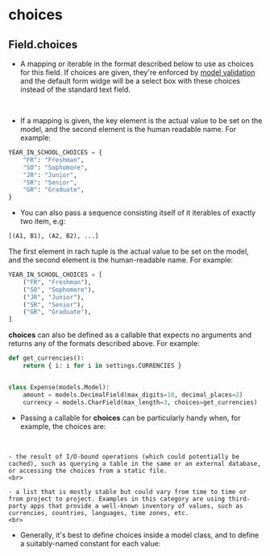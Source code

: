 # choices

## Field.choices

- A mapping or iterable in the format described below to use as choices for this field. If choices are given, they're enforced by [model validation](https://docs.djangoproject.com/en/5.1/ref/models/instances/#validating-objects) and the default form widge will be a select box with these choices instead of the standard text field.
<br>

- If a mapping is given, the key element is the actual value to be set on the model, and the second element is the human readable name. For example:

```python
YEAR_IN_SCHOOL_CHOICES = {
    "FR": "Freshman",
    "SO": "Sophomore",
    "JR": "Junior",
    "SR": "Senior",
    "GR": "Graduate",
}
```

- You can also pass a sequence consisting itself of it iterables of exactly two item, e.g:

```python
[(A1, B1), (A2, B2), ...]
```

The first element in rach tuple is the actual value to be set on the model, and the second element is the human-readable name. For example:

```python
YEAR_IN_SCHOOL_CHOICES = [
    ("FR", "Freshman"),
    ("SO", "Sophomore"),
    ("JR", "Junior"),
    ("SR", "Senior"),
    ("GR", "Graduate"),
]
```

**choices** can also be defined as a callable that expects no arguments and returns any of the formats described above. For example:

```python
def get_currencies():
    return { i: i for i in settings.CURRENCIES }


class Expense(models.Model):
    amount = models.DecimalField(max_digits=10, decimal_places=2)
    currency = models.CharField(max_length=3, choices=get_currencies)
```

- Passing a callable for **choices** can be particularly handy when, for example, the choices are:
<br>

    - the result of I/O-bound operations (which could potentially be cached), such as querying a table in the same or an external database, or accessing the choices from a static file.
    <br>

    - a list that is mostly stable but could vary from time to time or from project to project. Examples in this category are using third-party apps that provide a well-known inventory of values, such as currencies, countries, languages, time zones, etc.
    <br>

- Generally, it's best to define choices inside a model class, and to define a suitably-named constant for each value:
